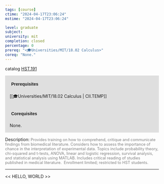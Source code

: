 ```yaml
---
tags: [course]
ctime: "2024-04-17T23:06:24"
mstime: "2024-04-17T23:06:24"

level: graduate
subject: 
university: mit
completion: closed
percentage: 0
prereq: "<🎓Universities/MIT/18.02 Calculus>"
coreq: "None."
---
```


catalog [HST.191](http://student.mit.edu/catalog/mHSTa.html#HST.191)

<span style="display: block; padding: 15px; background-color: rgb(100, 100, 100, 0.2);"><font id="m_prereq3999_0" style="display: block; font-family: Arial, sans-serif; font-weight: bold; padding: 5px">Prerequisites</font><br><span id="prereq3999_0">[[🎓Universities/MIT/18.02 Calculus | CII.TEMP]]</span></span>
<span style="display: block; padding: 15px; background-color: rgb(100, 100, 100, 0.2);"><font id="m_coreq3999_0" style="display: block; font-family: Arial, sans-serif; font-weight: bold; padding: 5px">Corequisites</font><br><span id="coreq3999_0">None.</span></span>

<font style="">Description:</font>
<font style="color: grey; font-size: 0.8rem;">Provides training on how to comprehend, critique and communicate findings from biomedical literature. Considers how to assess the importance of chance in the interpretation of experimental data. Topics include probability theory, chi-squared and t-tests, ANOVA, linear and logistic regression, survival analysis, and statistical analysis using MATLAB. Includes critical reading of studies published in medical literature.  Enrollment limited; restricted to HST students.</font>



---

<< HELLO, WORLD >>
